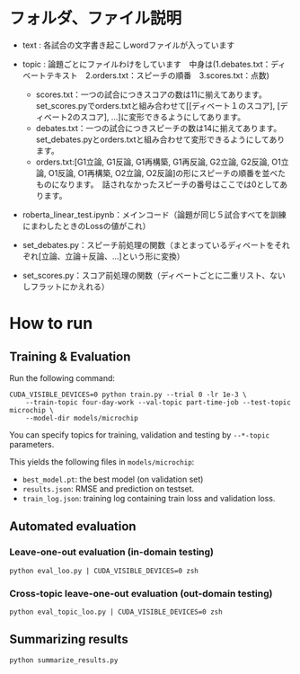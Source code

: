 # フォルダ、ファイル説明

- text : 各試合の文字書き起こしwordファイルが入っています
- topic : 論題ごとにファイルわけをしています　中身は(1.debates.txt：ディベートテキスト　2.orders.txt：スピーチの順番　3.scores.txt：点数)
    - scores.txt：一つの試合につきスコアの数は11に揃えてあります。set_scores.pyでorders.txtと組み合わせて[[ディベート１のスコア], [ディベート2のスコア], ...]に変形できるようにしてあります。
    - debates.txt：一つの試合につきスピーチの数は14に揃えてあります。set_debates.pyとorders.txtと組み合わせて変形できるようにしてあります。
    - orders.txt:[G1立論, G1反論, G1再構築, G1再反論, G2立論, G2反論, O1立論, O1反論, O1再構築, O2立論, O2反論]の形にスピーチの順番を並べたものになります。　話されなかったスピーチの番号はここでは0としてあります。
    
- roberta_linear_test.ipynb：メインコード（論題が同じ５試合すべてを訓練にまわしたときのLossの値がこれ）
- set_debates.py：スピーチ前処理の関数（まとまっているディベートをそれぞれ[立論、立論＋反論、...]という形に変換）
- set_scores.py：スコア前処理の関数（ディベートごとに二重リスト、ないしフラットにかえれる）

# How to run

## Training & Evaluation

Run the following command:

```
CUDA_VISIBLE_DEVICES=0 python train.py --trial 0 -lr 1e-3 \
    --train-topic four-day-work --val-topic part-time-job --test-topic microchip \
    --model-dir models/microchip
```

You can specify topics for training, validation and testing by `--*-topic` parameters.

This yields the following files in `models/microchip`:

- `best_model.pt`: the best model (on validation set)
- `results.json`: RMSE and prediction on testset.
- `train_log.json`: training log containing train loss and validation loss.


## Automated evaluation
### Leave-one-out evaluation (in-domain testing)

```
python eval_loo.py | CUDA_VISIBLE_DEVICES=0 zsh
```

### Cross-topic leave-one-out evaluation (out-domain testing)

```
python eval_topic_loo.py | CUDA_VISIBLE_DEVICES=0 zsh
```

## Summarizing results

```
python summarize_results.py
```
